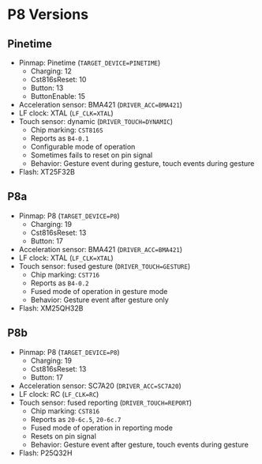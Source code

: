 # P8 Versions

## Pinetime

- Pinmap: Pinetime (`TARGET_DEVICE=PINETIME`)
    - Charging: 12
    - Cst816sReset: 10
    - Button: 13
    - ButtonEnable: 15
- Acceleration sensor: BMA421 (`DRIVER_ACC=BMA421`)
- LF clock: XTAL (`LF_CLK=XTAL`)
- Touch sensor: dynamic (`DRIVER_TOUCH=DYNAMIC`)
    - Chip marking: `CST816S`
    - Reports as `B4-0.1`
    - Configurable mode of operation
    - Sometimes fails to reset on pin signal
    - Behavior: Gesture event during gesture, touch events during gesture
- Flash: XT25F32B


## P8a

- Pinmap: P8 (`TARGET_DEVICE=P8`)
    - Charging: 19
    - Cst816sReset: 13
    - Button: 17
- Acceleration sensor: BMA421 (`DRIVER_ACC=BMA421`)
- LF clock: XTAL (`LF_CLK=XTAL`)
- Touch sensor: fused gesture (`DRIVER_TOUCH=GESTURE`)
    - Chip marking: `CST716`
    - Reports as `B4-0.2`
    - Fused mode of operation in gesture mode
    - Behavior: Gesture event after gesture only
- Flash: XM25QH32B


## P8b

- Pinmap: P8 (`TARGET_DEVICE=P8`)
    - Charging: 19
    - Cst816sReset: 13
    - Button: 17
- Acceleration sensor: SC7A20 (`DRIVER_ACC=SC7A20`)
- LF clock: RC (`LF_CLK=RC`)
- Touch sensor: fused reporting (`DRIVER_TOUCH=REPORT`)
    - Chip marking: `CST816`
    - Reports as `20-6c.5`, `20-6c.7`
    - Fused mode of operation in reporting mode
    - Resets on pin signal
    - Behavior: Gesture event after gesture, touch events during gesture
- Flash: P25Q32H
